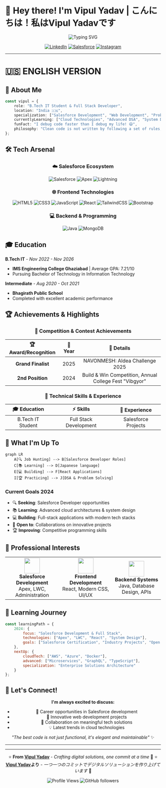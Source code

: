 # 👋 Hey there! I'm Vipul Yadav | こんにちは！私はVipul Yadavです

<div align="center">
  
 
  
  ![Typing SVG](https://readme-typing-svg.herokuapp.com?font=Fira+Code&size=30&pause=1000&color=667EEA&center=true&vCenter=true&width=600&lines=Full+Stack+Developer;Salesforce+Expert;Problem+Solver;Code+Enthusiast;フルスタック開発者;Salesforce専門家;問題解決者;コード愛好家)
  
  [![LinkedIn](https://img.shields.io/badge/-LinkedIn-0077B5?style=for-the-badge&logo=linkedin&logoColor=white)](https://www.linkedin.com/in/vipul-yadav-326995351)
  [![Salesforce](https://img.shields.io/badge/-Trailblazer-00A1E0?style=for-the-badge&logo=salesforce&logoColor=white)](https://www.salesforce.com/trailblazer/xdjeip4d0l68vulxrr)
  [![Instagram](https://img.shields.io/badge/-Instagram-E4405F?style=for-the-badge&logo=instagram&logoColor=white)](https://www.instagram.com/vipulyadav_02)
  
</div>

---

<a name="english"></a>
# 🇺🇸 ENGLISH VERSION

## 🚀 About Me

```typescript
const vipul = {
    role: "B.Tech IT Student & Full Stack Developer",
    location: "India 🇮🇳",
    specialization: ["Salesforce Development", "Web Development", "Problem Solving"],
    currentlyLearning: ["Cloud Technologies", "Advanced DSA", "System Design"],
    funFact: "I debug code faster than I debug my life! 😄",
    philosophy: "Clean code is not written by following a set of rules, it's a mindset"
};
```

## 🛠️ Tech Arsenal

<div align="center">

### ☁️ Salesforce Ecosystem
![Salesforce](https://img.shields.io/badge/Salesforce-00A1E0?style=for-the-badge&logo=salesforce&logoColor=white)
![Apex](https://img.shields.io/badge/Apex-00A1E0?style=for-the-badge&logo=salesforce&logoColor=white)
![Lightning](https://img.shields.io/badge/Lightning%20Web%20Components-00A1E0?style=for-the-badge&logo=salesforce&logoColor=white)

### 🌐 Frontend Technologies
![HTML5](https://img.shields.io/badge/HTML5-E34F26?style=for-the-badge&logo=html5&logoColor=white)
![CSS3](https://img.shields.io/badge/CSS3-1572B6?style=for-the-badge&logo=css3&logoColor=white)
![JavaScript](https://img.shields.io/badge/JavaScript-F7DF1E?style=for-the-badge&logo=javascript&logoColor=black)
![React](https://img.shields.io/badge/React-20232A?style=for-the-badge&logo=react&logoColor=61DAFB)
![TailwindCSS](https://img.shields.io/badge/Tailwind_CSS-38B2AC?style=for-the-badge&logo=tailwind-css&logoColor=white)
![Bootstrap](https://img.shields.io/badge/Bootstrap-563D7C?style=for-the-badge&logo=bootstrap&logoColor=white)

### 💻 Backend & Programming
![Java](https://img.shields.io/badge/Java-ED8B00?style=for-the-badge&logo=openjdk&logoColor=white)
![MongoDB](https://img.shields.io/badge/MongoDB-4EA94B?style=for-the-badge&logo=mongodb&logoColor=white)

</div>

## 🎓 Education

**B.Tech IT** - *Nov 2022 - Nov 2026*
- **IMS Engineering College Ghaziabad** | Average GPA: 7.21/10
- Pursuing Bachelor of Technology in Information Technology

**Intermediate** - *Aug 2020 - Oct 2021*
- **Bhagirath Public School**
- Completed with excellent academic performance

## 🏆 Achievements & Highlights

<div align="center">

### 🌟 Competition & Contest Achievements
| 🏆 Award/Recognition | 📅 Year | 🎯 Details |
|:---:|:---:|:---:|
| **Grand Finalist** | 2025 | NAVONMESH: Aldea Challenge 2025 |
| **2nd Position** | 2024 | Build & Win Competition, Annual College Fest "Vibgyor" |

### 💼 Technical Skills & Experience
| 🎓 Education | ⚡ Skills | 🌟 Experience |
|:---:|:---:|:---:|
| B.Tech IT Student | Full Stack Development | Salesforce Projects |


</div>

## 🎯 What I'm Up To

```mermaid
graph LR
    A[🔍 Job Hunting] --> B[Salesforce Developer Roles]
    C[📚 Learning] --> D[Japanese language]
    E[💻 Building] --> F[React Applications]
    I[🏆 Practicing] --> J[DSA & Problem Solving]
```

### Current Goals 2024
- 🔍 **Seeking**: Salesforce Developer opportunities
- 📚 **Learning**: Advanced cloud architectures & system design
- 💻 **Building**: Full-stack applications with modern tech stacks
- 🤝 **Open to**: Collaborations on innovative projects
- 🏆 **Improving**: Competitive programming skills

## 💼 Professional Interests

<table align="center">
<tr>
<td align="center" width="200px">
<img src="https://cdn.jsdelivr.net/gh/devicons/devicon/icons/salesforce/salesforce-original.svg" width="50px" />
<br><strong>Salesforce Development</strong>
<br>Apex, LWC, Administration
</td>
<td align="center" width="200px">
<img src="https://cdn.jsdelivr.net/gh/devicons/devicon/icons/react/react-original.svg" width="50px" />
<br><strong>Frontend Development</strong>
<br>React, Modern CSS, UI/UX
</td>
<td align="center" width="200px">
<img src="https://cdn.jsdelivr.net/gh/devicons/devicon/icons/java/java-original.svg" width="50px" />
<br><strong>Backend Systems</strong>
<br>Java, Database Design, APIs
</td>
</tr>
</table>

## 🌱 Learning Journey

```javascript
const learningPath = {
    2024: {
        focus: "Salesforce Development & Full Stack",
        technologies: ["Apex", "LWC", "React", "System Design"],
        goals: ["Salesforce Certification", "Industry Projects", "Open Source Contributions"]
    },
    nextUp: {
        cloudTech: ["AWS", "Azure", "Docker"],
        advanced: ["Microservices", "GraphQL", "TypeScript"],
        specialization: "Enterprise Solutions Architecture"
    }
};
```

## 💬 Let's Connect!

<div align="center">

**I'm always excited to discuss:**
- 💼 Career opportunities in Salesforce development
- 🚀 Innovative web development projects
- 🤝 Collaboration on meaningful tech solutions
- 💡 Latest trends in cloud technologies

*"The best code is not just functional, it's elegant and maintainable"* ✨

</div>

---
---
<div align="center">
  
⭐️ **From [Vipul Yadav](https://github.com/quantumNexus0)** - *Crafting digital solutions, one commit at a time* 🚀
⭐️ **[Vipul Yadav](https://github.com/quantumNexus0)より** - *一つ一つのコミットでデジタルソリューションを作り上げています* 🚀

![Profile Views](https://komarev.com/ghpvc/?username=quantumNexus0&color=667EEA&style=flat-square&label=Profile+Views)
![GitHub followers](https://img.shields.io/github/followers/quantumNexus0?style=flat-square&color=667EEA)
  
</div>

